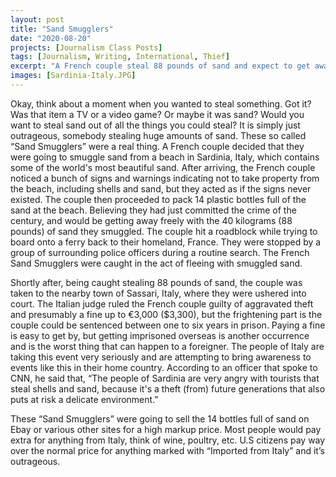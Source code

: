 ```yaml
---
layout: post
title: "Sand Smugglers"
date: "2020-08-20"
projects: [Journalism Class Posts]
tags: [Journalism, Writing, International, Thief]
excerpt: "A French couple steal 88 pounds of sand and expect to get away with it."
images: [Sardinia-Italy.JPG]
---
```



  Okay, think about a moment when you wanted to steal something. Got it? Was that item a TV or a video game? Or maybe it was sand? Would you want to steal sand out of all the things you could steal? It is simply just outrageous, somebody stealing huge amounts of sand. These so called “Sand Smugglers” were a real thing. A French couple decided that they were going to smuggle sand from a beach in Sardinia, Italy, which contains some of the world's most beautiful sand. After arriving, the French couple noticed a bunch of signs and warnings indicating not to take property from the beach, including shells and sand, but they acted as if the signs never existed. The couple then proceeded to pack 14 plastic bottles full of the sand at the beach. Believing they had just committed the crime of the century, and would be getting away freely with the 40 kilograms (88 pounds) of sand they smuggled. The couple hit a roadblock while trying to board onto a ferry back to their homeland, France. They were stopped by a group of surrounding police officers during a routine search. The French Sand Smugglers were caught in the act of fleeing with smuggled sand.

  Shortly after, being caught stealing 88 pounds of sand, the couple was taken to the nearby town of Sassari, Italy, where they were ushered into court. The Italian judge ruled the French couple guilty of aggravated theft and presumably a fine up to €3,000 ($3,300), but the frightening part is the couple could be sentenced between one to six years in prison. Paying a fine is easy to get by, but getting imprisoned overseas is another occurrence and is the worst thing that can happen to a foreigner.
The people of Italy are taking this event very seriously and are attempting to bring awareness to events like this in their home country. According to an officer that spoke to CNN, he said that, “The people of Sardinia are very angry with tourists that steal shells and sand, because it's a theft (from) future generations that also puts at risk a delicate environment.” 

  These “Sand Smugglers” were going to sell the 14 bottles full of sand on Ebay or various other sites for a high markup price. Most people would pay extra for anything from Italy, think of wine, poultry, etc. U.S citizens pay way over the normal price for anything marked with “Imported from Italy” and it’s outrageous. 

